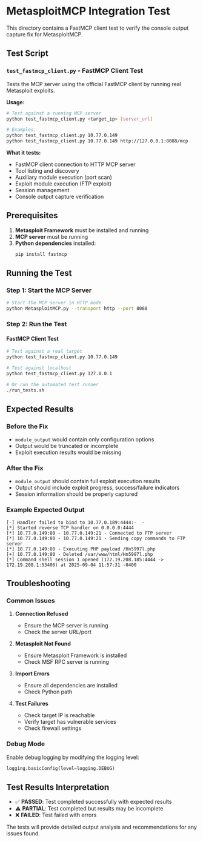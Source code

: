 # MetasploitMCP Integration Test

This directory contains a FastMCP client test to verify the console output capture fix for MetasploitMCP.

## Test Script

### `test_fastmcp_client.py` - FastMCP Client Test
Tests the MCP server using the official FastMCP client by running real Metasploit exploits.

**Usage:**
```bash
# Test against a running MCP server
python test_fastmcp_client.py <target_ip> [server_url]

# Examples:
python test_fastmcp_client.py 10.77.0.149
python test_fastmcp_client.py 10.77.0.149 http://127.0.0.1:8088/mcp
```

**What it tests:**
- FastMCP client connection to HTTP MCP server
- Tool listing and discovery
- Auxiliary module execution (port scan)
- Exploit module execution (FTP exploit)
- Session management
- Console output capture verification

## Prerequisites

1. **Metasploit Framework** must be installed and running
2. **MCP server** must be running
3. **Python dependencies** installed:
   ```bash
   pip install fastmcp
   ```

## Running the Test

### Step 1: Start the MCP Server
```bash
# Start the MCP server in HTTP mode
python MetasploitMCP.py --transport http --port 8088
```

### Step 2: Run the Test

#### FastMCP Client Test
```bash
# Test against a real target
python test_fastmcp_client.py 10.77.0.149

# Test against localhost
python test_fastmcp_client.py 127.0.0.1

# Or run the automated test runner
./run_tests.sh
```

## Expected Results

### Before the Fix
- `module_output` would contain only configuration options
- Output would be truncated or incomplete
- Exploit execution results would be missing

### After the Fix
- `module_output` should contain full exploit execution results
- Output should include exploit progress, success/failure indicators
- Session information should be properly captured

### Example Expected Output
```
[-] Handler failed to bind to 10.77.0.189:4444:-  -
[*] Started reverse TCP handler on 0.0.0.0:4444
[*] 10.77.0.149:80 - 10.77.0.149:21 - Connected to FTP server
[*] 10.77.0.149:80 - 10.77.0.149:21 - Sending copy commands to FTP server
[*] 10.77.0.149:80 - Executing PHP payload /Hn5997l.php
[+] 10.77.0.149:80 - Deleted /var/www/html/Hn5997l.php
[*] Command shell session 1 opened (172.19.208.185:4444 -> 172.19.208.1:53406) at 2025-09-04 11:57:31 -0400
```

## Troubleshooting

### Common Issues

1. **Connection Refused**
   - Ensure the MCP server is running
   - Check the server URL/port

2. **Metasploit Not Found**
   - Ensure Metasploit Framework is installed
   - Check MSF RPC server is running

3. **Import Errors**
   - Ensure all dependencies are installed
   - Check Python path

4. **Test Failures**
   - Check target IP is reachable
   - Verify target has vulnerable services
   - Check firewall settings

### Debug Mode
Enable debug logging by modifying the logging level:
```python
logging.basicConfig(level=logging.DEBUG)
```

## Test Results Interpretation

- ✅ **PASSED**: Test completed successfully with expected results
- ⚠️ **PARTIAL**: Test completed but results may be incomplete
- ❌ **FAILED**: Test failed with errors

The tests will provide detailed output analysis and recommendations for any issues found.
